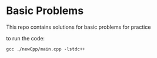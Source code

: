# Basic Problems
This repo contains solutions for basic problems for practice

to run the code:
```
gcc ./newCpp/main.cpp -lstdc++
```